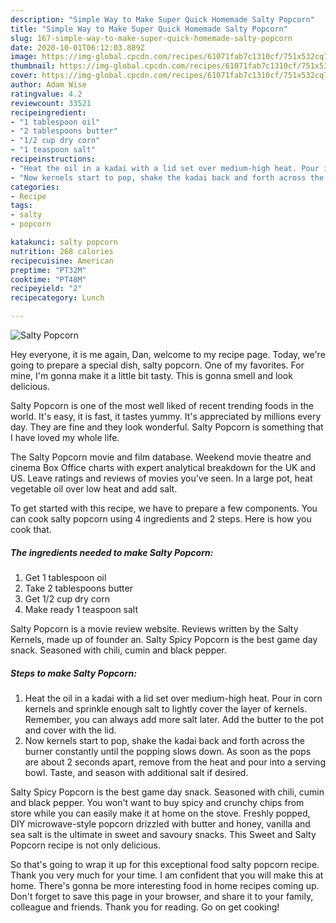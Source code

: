 ```yaml
---
description: "Simple Way to Make Super Quick Homemade Salty Popcorn"
title: "Simple Way to Make Super Quick Homemade Salty Popcorn"
slug: 167-simple-way-to-make-super-quick-homemade-salty-popcorn
date: 2020-10-01T06:12:03.889Z
image: https://img-global.cpcdn.com/recipes/61071fab7c1310cf/751x532cq70/salty-popcorn-recipe-main-photo.jpg
thumbnail: https://img-global.cpcdn.com/recipes/61071fab7c1310cf/751x532cq70/salty-popcorn-recipe-main-photo.jpg
cover: https://img-global.cpcdn.com/recipes/61071fab7c1310cf/751x532cq70/salty-popcorn-recipe-main-photo.jpg
author: Adam Wise
ratingvalue: 4.2
reviewcount: 33521
recipeingredient:
- "1 tablespoon oil"
- "2 tablespoons butter"
- "1/2 cup dry corn"
- "1 teaspoon salt"
recipeinstructions:
- "Heat the oil in a kadai with a lid set over medium-high heat. Pour in corn kernels and sprinkle enough salt to lightly cover the layer of kernels. Remember, you can always add more salt later. Add the butter to the pot and cover with the lid."
- "Now kernels start to pop, shake the kadai back and forth across the burner constantly until the popping slows down. As soon as the pops are about 2 seconds apart, remove from the heat and pour into a serving bowl. Taste, and season with additional salt if desired."
categories:
- Recipe
tags:
- salty
- popcorn

katakunci: salty popcorn 
nutrition: 268 calories
recipecuisine: American
preptime: "PT32M"
cooktime: "PT48M"
recipeyield: "2"
recipecategory: Lunch

---
```



![Salty Popcorn](https://img-global.cpcdn.com/recipes/61071fab7c1310cf/751x532cq70/salty-popcorn-recipe-main-photo.jpg)

Hey everyone, it is me again, Dan, welcome to my recipe page. Today, we're going to prepare a special dish, salty popcorn. One of my favorites. For mine, I'm gonna make it a little bit tasty. This is gonna smell and look delicious.

Salty Popcorn is one of the most well liked of recent trending foods in the world. It's easy, it is fast, it tastes yummy. It's appreciated by millions every day. They are fine and they look wonderful. Salty Popcorn is something that I have loved my whole life.

The Salty Popcorn movie and film database. Weekend movie theatre and cinema Box Office charts with expert analytical breakdown for the UK and US. Leave ratings and reviews of movies you&#39;ve seen. In a large pot, heat vegetable oil over low heat and add salt.


To get started with this recipe, we have to prepare a few components. You can cook salty popcorn using 4 ingredients and 2 steps. Here is how you cook that.

<!--inarticleads1-->

##### The ingredients needed to make Salty Popcorn:

1. Get 1 tablespoon oil
1. Take 2 tablespoons butter
1. Get 1/2 cup dry corn
1. Make ready 1 teaspoon salt


Salty Popcorn is a movie review website. Reviews written by the Salty Kernels, made up of founder an. Salty Spicy Popcorn is the best game day snack. Seasoned with chili, cumin and black pepper. 

<!--inarticleads2-->

##### Steps to make Salty Popcorn:

1. Heat the oil in a kadai with a lid set over medium-high heat. Pour in corn kernels and sprinkle enough salt to lightly cover the layer of kernels. Remember, you can always add more salt later. Add the butter to the pot and cover with the lid.
1. Now kernels start to pop, shake the kadai back and forth across the burner constantly until the popping slows down. As soon as the pops are about 2 seconds apart, remove from the heat and pour into a serving bowl. Taste, and season with additional salt if desired.


Salty Spicy Popcorn is the best game day snack. Seasoned with chili, cumin and black pepper. You won&#39;t want to buy spicy and crunchy chips from store while you can easily make it at home on the stove. Freshly popped, DIY microwave-style popcorn drizzled with butter and honey, vanilla and sea salt is the ultimate in sweet and savoury snacks. This Sweet and Salty Popcorn recipe is not only delicious. 

So that's going to wrap it up for this exceptional food salty popcorn recipe. Thank you very much for your time. I am confident that you will make this at home. There's gonna be more interesting food in home recipes coming up. Don't forget to save this page in your browser, and share it to your family, colleague and friends. Thank you for reading. Go on get cooking!
